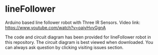 # lineFollower
Arduino based line follower robot with Three IR Sensors. Video link: https://www.youtube.com/watch?v=oaiyHvvGgnA

The code and circuit diagram has been provided for lineFollower robot in this repository. 
The circuit diagram is best viewed when downloaded.
You can always ask question by clicking visiting issues section.
